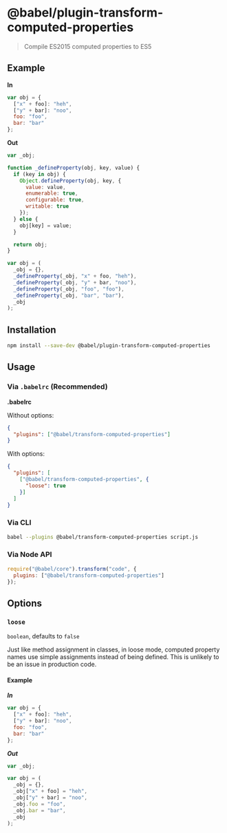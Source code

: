 # @babel/plugin-transform-computed-properties

> Compile ES2015 computed properties to ES5

## Example

**In**

```js
var obj = {
  ["x" + foo]: "heh",
  ["y" + bar]: "noo",
  foo: "foo",
  bar: "bar"
};
```

**Out**

```js
var _obj;

function _defineProperty(obj, key, value) {
  if (key in obj) {
    Object.defineProperty(obj, key, {
      value: value,
      enumerable: true,
      configurable: true,
      writable: true
    });
  } else {
    obj[key] = value;
  }

  return obj;
}

var obj = (
  _obj = {},
  _defineProperty(_obj, "x" + foo, "heh"),
  _defineProperty(_obj, "y" + bar, "noo"),
  _defineProperty(_obj, "foo", "foo"),
  _defineProperty(_obj, "bar", "bar"),
  _obj
);
```

## Installation

```sh
npm install --save-dev @babel/plugin-transform-computed-properties
```

## Usage

### Via `.babelrc` (Recommended)

**.babelrc**

Without options:

```json
{
  "plugins": ["@babel/transform-computed-properties"]
}
```

With options:

```json
{
  "plugins": [
    ["@babel/transform-computed-properties", {
      "loose": true
    }]
  ]
}
```

### Via CLI

```sh
babel --plugins @babel/transform-computed-properties script.js
```

### Via Node API

```javascript
require("@babel/core").transform("code", {
  plugins: ["@babel/transform-computed-properties"]
});
```

## Options

### `loose`

`boolean`, defaults to `false`

Just like method assignment in classes, in loose mode, computed property names
use simple assignments instead of being defined. This is unlikely to be an issue
in production code.

#### Example

***In***

```js
var obj = {
  ["x" + foo]: "heh",
  ["y" + bar]: "noo",
  foo: "foo",
  bar: "bar"
};
```

***Out***

```js
var _obj;

var obj = (
  _obj = {},
  _obj["x" + foo] = "heh",
  _obj["y" + bar] = "noo",
  _obj.foo = "foo",
  _obj.bar = "bar",
  _obj
);
```
